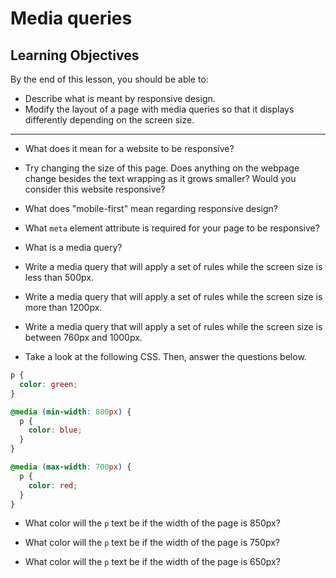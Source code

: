 # Media queries

## Learning Objectives

By the end of this lesson, you should be able to:

- Describe what is meant by responsive design.
- Modify the layout of a page with media queries so that it displays differently depending on the screen size.

---

- What does it mean for a website to be responsive?

- Try changing the size of this page. Does anything on the webpage change besides the text wrapping as it grows smaller? Would you consider this website responsive?

- What does "mobile-first" mean regarding responsive design?

- What `meta` element attribute is required for your page to be responsive?

- What is a media query?

- Write a media query that will apply a set of rules while the screen size is less than 500px.

- Write a media query that will apply a set of rules while the screen size is more than 1200px.

- Write a media query that will apply a set of rules while the screen size is between 760px and 1000px.

- Take a look at the following CSS. Then, answer the questions below.

```css
p {
  color: green;
}

@media (min-width: 800px) {
  p {
    color: blue;
  }
}

@media (max-width: 700px) {
  p {
    color: red;
  }
}
```

- What color will the `p` text be if the width of the page is 850px?

- What color will the `p` text be if the width of the page is 750px?

- What color will the `p` text be if the width of the page is 650px?
